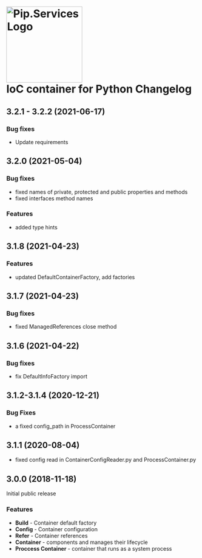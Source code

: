 # <img src="https://uploads-ssl.webflow.com/5ea5d3315186cf5ec60c3ee4/5edf1c94ce4c859f2b188094_logo.svg" alt="Pip.Services Logo" width="200"> <br/> IoC container for Python Changelog

## <a name="3.2.1 - 3.2.2"></a> 3.2.1 - 3.2.2 (2021-06-17)

### Bug fixes
* Update requirements

## <a name="3.2.0"></a> 3.2.0 (2021-05-04)

### Bug fixes
* fixed names of private, protected and public properties and methods
* fixed interfaces method names

### Features
* added type hints

## <a name="3.1.8"></a> 3.1.8 (2021-04-23)

### Features
* updated DefaultContainerFactory, add factories

## <a name="3.1.7"></a> 3.1.7 (2021-04-23)

### Bug fixes
* fixed ManagedReferences close method

## <a name="3.1.6"></a> 3.1.6 (2021-04-22)

### Bug fixes
* fix DefaultInfoFactory import

## <a name="3.1.2-3.1.4"></a> 3.1.2-3.1.4 (2020-12-21)

### Bug Fixes
* a fixed config_path in ProcessContainer

## <a name="3.1.1"></a> 3.1.1 (2020-08-04)
* fixed config read in ContainerConfigReader.py and ProcessContainer.py

## <a name="3.0.0"></a> 3.0.0 (2018-11-18)

Initial public release

### Features
- **Build** - Container default factory
- **Config** - Container configuration
- **Refer** - Container references
- **Container** - components and manages their lifecycle
- **Proccess Container** - container that runs as a system process


